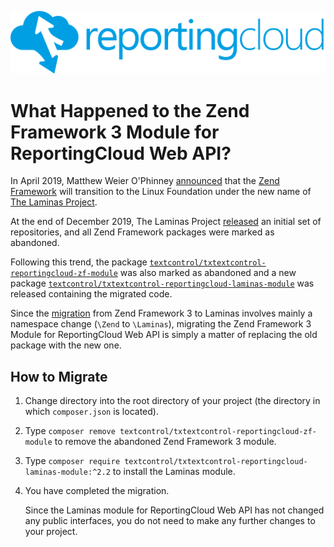 ![Logo](../resource/rc_logo_512.png)

# What Happened to the Zend Framework 3 Module for ReportingCloud Web API?

In April 2019, Matthew Weier O'Phinney [announced](https://framework.zend.com/blog/2019-04-17-announcing-laminas.html) that the [Zend Framework](https://framework.zend.com/) will transition to the Linux Foundation under the new name of [The Laminas Project](https://getlaminas.org/).

At the end of December 2019, The Laminas Project [released](https://github.com/laminas) an initial set of repositories, and all Zend Framework packages were marked as abandoned.

Following this trend, the package [`textcontrol/txtextcontrol-reportingcloud-zf-module`](https://packagist.org/packages/textcontrol/txtextcontrol-reportingcloud-zf-module) was also marked as abandoned and a new package [`textcontrol/txtextcontrol-reportingcloud-laminas-module`](https://packagist.org/packages/textcontrol/txtextcontrol-reportingcloud-laminas-module) was released containing the migrated code.

Since the [migration](https://github.com/laminas/laminas-migration) from Zend Framework 3 to Laminas involves mainly a namespace change (`\Zend` to `\Laminas`), migrating the Zend Framework 3 Module for ReportingCloud Web API is simply a matter of replacing the old package with the new one.

## How to Migrate

1) Change directory into the root directory of your project (the directory in which `composer.json` is located).

2) Type `composer remove textcontrol/txtextcontrol-reportingcloud-zf-module` to remove the abandoned Zend Framework 3 module.

3) Type `composer require textcontrol/txtextcontrol-reportingcloud-laminas-module:^2.2` to install the Laminas module.

4) You have completed the migration.

   Since the Laminas module for ReportingCloud Web API has not changed any public interfaces, you do not need to make any further changes to your project.
